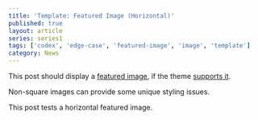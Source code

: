 ```yaml
---
title: 'Template: Featured Image (Horizontal)'
published: true
layout: article
series: series1
tags: ['codex', 'edge-case', 'featured-image', 'image', 'template']
category: News
---
```

This post should display a <a title="Featured Images" href="http://en.support.wordpress.com/featured-images/#setting-a-featured-image" target="_blank">featured image</a>, if the theme <a title="Post Thumbnails" href="http://codex.wordpress.org/Post_Thumbnails" target="_blank">supports it</a>.

Non-square images can provide some unique styling issues.

This post tests a horizontal featured image.

